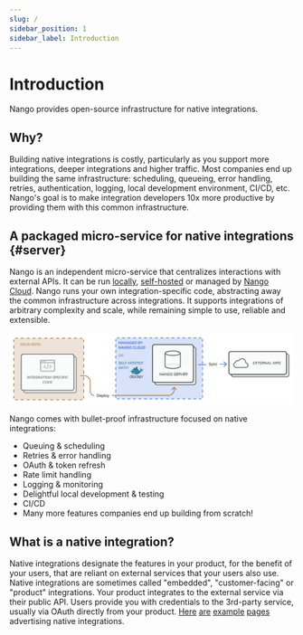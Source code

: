 ```yaml
---
slug: /
sidebar_position: 1
sidebar_label: Introduction
---
```


# Introduction

Nango provides open-source infrastructure for native integrations.

## Why?

Building native integrations is costly, particularly as you support more integrations, deeper integrations and higher traffic. Most companies end up building the same infrastructure: scheduling, queueing, error handling, retries, authentication, logging, local development environment, CI/CD, etc. Nango's goal is to make integration developers 10x more productive by providing them with this common infrastructure.

## A packaged micro-service for native integrations {#server}

Nango is an independent micro-service that centralizes interactions with external APIs. It can be run [locally](local-development.md), [self-hosted](deploy-nango.md) or managed by [Nango Cloud](cloud-edition.md). Nango runs your own integration-specific code, abstracting away the common infrastructure across integrations. It supports integrations of arbitrary complexity and scale, while remaining simple to use, reliable and extensible.

![Nango Server](/img/introduction.png)

Nango comes with bullet-proof infrastructure focused on native integrations:
- Queuing & scheduling
- Retries & error handling
- OAuth & token refresh
- Rate limit handling
- Logging & monitoring
- Delightful local development & testing
- CI/CD
- Many more features companies end up building from scratch!

## What is a native integration?

Native integrations designate the features in your product, for the benefit of your users, that are reliant on external services that your users also use. Native integrations are sometimes called "embedded", "customer-facing" or "product" integrations. Your product integrates to the external service via their public API. Users provide you with credentials to the 3rd-party service, usually via OAuth directly from your product. [Here](https://capsulecrm.com/integrations/) [are](https://linear.app/integrations) [example](https://reply.io/integrations) [pages](https://www.deel.com/integrations) advertising native integrations.